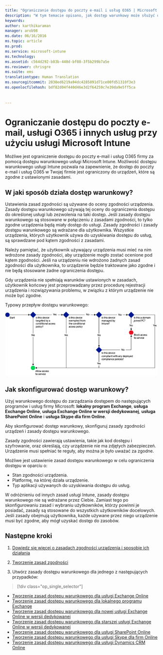 ```yaml
---
title: "Ograniczanie dostępu do poczty e-mail i usług O365 | Microsoft Intune"
description: "W tym temacie opisano, jak dostęp warunkowy może służyć do umożliwienia dostępu do firmowej poczty e-mail i danych firmowych w usłudze SharePoint Online i innych usługach tylko ze zgodnych urządzeń."
keywords: 
author: karthikaraman
manager: arob98
ms.date: 06/16/2016
ms.topic: article
ms.prod: 
ms.service: microsoft-intune
ms.technology: 
ms.assetid: c564d292-b83b-440d-bf08-3f5b299b7a5e
ms.reviewer: chrisgre
ms.suite: ems
translationtype: Human Translation
ms.sourcegitcommit: 2038ed6219a94dc4285891d71ce00fd51310f3e3
ms.openlocfilehash: bdf82d04f440d46e3d2f64259c7e39da9e5ff5ca


---
```


# Ograniczanie dostępu do poczty e-mail, usługi O365 i innych usług przy użyciu usługi Microsoft Intune
Możliwe jest ograniczenie dostępu do poczty e-mail i usług O365 firmy za pomocą dostępu warunkowego usługi Microsoft Intune. Możliwość dostępu warunkowego usługi Intune pozwala na zapewnienie, że dostęp do poczty e-mail i usług O365 w Twojej firmie jest ograniczony do urządzeń, które są zgodne z ustawionymi zasadami.
## W jaki sposób działa dostęp warunkowy?
Ustawienia zasad zgodności są używane do oceny zgodności urządzenia. Zasady dostępu warunkowego używają tej oceny do ograniczenia dostępu do określonej usługi lub zezwolenia na taki dostęp. Jeśli zasady dostępu warunkowego są stosowane w połączeniu z zasadami zgodności, to tylko zgodne urządzenia będą miały dostęp do usługi. Zasady zgodności i zasady dostępu warunkowego są wdrażane dla użytkownika. Wszystkie urządzenia, których użytkownik używa do uzyskiwania dostępu do usług, są sprawdzane pod kątem zgodności z zasadami.

Należy pamiętać, że użytkownik używający urządzenia musi mieć na nim wdrożone zasady zgodności, aby urządzenie mogło zostać ocenione pod kątem zgodności.
Jeśli na urządzeniu nie wdrożono żadnych zasad zgodności dla użytkownika, to urządzenie będzie traktowane jako zgodne i nie będą stosowane żadne ograniczenia dostępu.

Gdy urządzenia nie spełniają warunków ustawionych w zasadach, użytkownik końcowy jest przeprowadzany przez procedurę rejestracji urządzenia i rozwiązywania problemu, w związku z którym urządzenie nie może być zgodne.

Typowy przepływ dostępu warunkowego:

![Diagram przedstawiający punkty decyzyjne używane do określenia, czy urządzenie ma mieć dostęp do usługi, czy ma być blokowane](../media/ConditionalAccess4.png)

## Jak skonfigurować dostęp warunkowy?
Użyj warunkowego dostępu do zarządzania dostępem do następujących programów i usług firmy Microsoft: **lokalny program Exchange**, **usługa Exchange Online**, **usługa Exchange Online w wersji dedykowanej**, **usługa SharePoint Online** i **usługa Skype dla firm Online**.

Aby skonfigurować dostęp warunkowy, skonfiguruj zasady zgodności urządzeń i zasady dostępu warunkowego.

Zasady zgodności zawierają ustawienia, takie jak kod dostępu i szyfrowanie, oraz określają, czy urządzenie nie ma zdjętych zabezpieczeń. Urządzenie musi spełniać te reguły, aby można je było uważać za zgodne.

Możliwe jest ustawienie zasad dostępu warunkowego w celu ograniczenia dostępu w oparciu o:
- Stan zgodności urządzenia.
- Platformę, na której działa urządzenie.
- Typ aplikacji używanych do uzyskiwania dostępu do usług.

W odróżnieniu od innych zasad usługi Intune, zasady dostępu warunkowego nie są wdrażane przez Ciebie. Zamiast tego po skonfigurowaniu zasad i wybraniu użytkowników, którzy powinni je posiadać, zasady są stosowane do wszystkich użytkowników docelowych. Jeśli zasady obejmują użytkownika, każde używane przez niego urządzenie musi być zgodne, aby mógł uzyskać dostęp do zasobów.


## Następne kroki
1. [Dowiedz się więcej o zasadach zgodności urządzenia i sposobie ich działania ](introduction-to-device-compliance-policies-in-microsoft-intune.md)

2. [Tworzenie zasad zgodności](create-a-device-compliance-policy-in-microsoft-intune.md)

2.  Utwórz zasady dostępu warunkowego dla jednego z następujących przypadków:
> [!div class="op_single_selector"]
  - [Tworzenie zasad dostępu warunkowego dla usługi Exchange Online](restrict-access-to-exchange-online-with-microsoft-intune.md)
  - [Tworzenie zasad dostępu warunkowego dla lokalnego programu Exchange](restrict-access-to-exchange-onpremises-with-microsoft-intune.md)
  - [Tworzenie zasad dostępu warunkowego dla nowej usługi Exchange Online w wersji dedykowanej](restrict-access-to-exchange-online-with-microsoft-intune.md)
  - [Tworzenie zasad dostępu warunkowego dla starszej usługi Exchange Online w wersji dedykowanej](restrict-access-to-exchange-onpremises-with-microsoft-intune.md)
  - [Tworzenie zasad dostępu warunkowego dla usługi SharePoint Online](restrict-access-to-sharepoint-online-with-microsoft-intune.md)
  - [Tworzenie zasad dostępu warunkowego dla usługi Skype dla firm Online](restrict-access-to-skype-for-business-online-with-microsoft-intune.md)
  - [Tworzenie zasad dostępu warunkowego dla usługi Dynamics CRM Online](restrict-access-to-dynamics-crm-online-with-microsoft-intune.md)



<!--HONumber=Jul16_HO4-->


